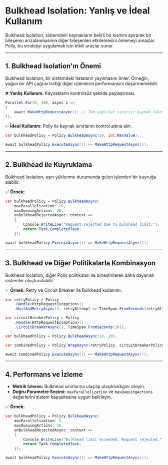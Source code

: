 # Bulkhead Isolation: Yanlış ve İdeal Kullanım

Bulkhead Isolation, sistemdeki kaynakların belirli bir kısmını ayırarak bir bileşenin arızalanmasının diğer bileşenleri etkilemesini önlemeyi amaçlar. Polly, bu stratejiyi uygulamak için etkili araçlar sunar.

---

## 1. Bulkhead Isolation'ın Önemi

Bulkhead Isolation, bir sistemdeki hataların yayılmasını önler. Örneğin, yoğun bir API çağrısı trafiği diğer işlemlerin performansını düşürmemelidir.

❌ **Yanlış Kullanım:** Kaynakların kontrolsüz şekilde paylaşılması.

```csharp
Parallel.For(0, 100, async i =>
{
    await MakeHttpRequestAsync(); // Tüm çağrılar sınırsız kaynak tüketir
});
```

✅ **İdeal Kullanım:** Polly ile kaynak sınırlarını kontrol altına alın.

```csharp
var bulkheadPolicy = Policy.BulkheadAsync(10, int.MaxValue);

await bulkheadPolicy.ExecuteAsync(() => MakeHttpRequestAsync());
```

---

## 2. Bulkhead ile Kuyruklama

Bulkhead Isolation, aşırı yüklenme durumunda gelen işlemleri bir kuyruğa alabilir.

✅ **Örnek:**

```csharp
var bulkheadPolicy = Policy.BulkheadAsync(
    maxParallelization: 10,
    maxQueuingActions: 20,
    onBulkheadRejectedAsync: context =>
    {
        Console.WriteLine("Request rejected due to bulkhead limit.");
        return Task.CompletedTask;
    });

await bulkheadPolicy.ExecuteAsync(() => MakeHttpRequestAsync());
```

---

## 3. Bulkhead ve Diğer Politikalarla Kombinasyon

Bulkhead Isolation, diğer Polly politikaları ile birleştirilerek daha dayanıklı sistemler oluşturulabilir.

✅ **Örnek:** Retry ve Circuit Breaker ile Bulkhead kullanımı.

```csharp
var retryPolicy = Policy
    .Handle<HttpRequestException>()
    .WaitAndRetryAsync(3, retryAttempt => TimeSpan.FromSeconds(retryAttempt));

var circuitBreakerPolicy = Policy
    .Handle<HttpRequestException>()
    .CircuitBreakerAsync(2, TimeSpan.FromSeconds(30));

var bulkheadPolicy = Policy.BulkheadAsync(10, 20);

var combinedPolicy = Policy.WrapAsync(retryPolicy, circuitBreakerPolicy, bulkheadPolicy);

await combinedPolicy.ExecuteAsync(() => MakeHttpRequestAsync());
```

---

## 4. Performans ve İzleme

- **Metrik İzleme:** Bulkhead sınırlarına ulaşılıp ulaşılmadığını izleyin.
- **Doğru Parametre Seçimi:** `maxParallelization` ve `maxQueuingActions` değerlerini sistem kapasitesine uygun belirleyin.

✅ **Örnek:**

```csharp
var bulkheadPolicy = Policy.BulkheadAsync(
    maxParallelization: 5,
    maxQueuingActions: 10,
    onBulkheadRejectedAsync: context =>
    {
        Console.WriteLine("Bulkhead limit exceeded. Request rejected.");
        return Task.CompletedTask;
    });

await bulkheadPolicy.ExecuteAsync(() => MakeHttpRequestAsync());
```